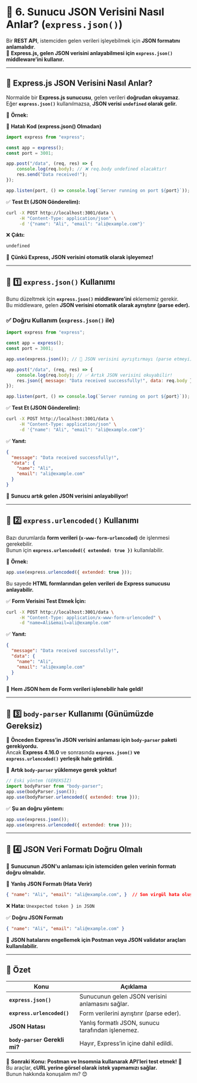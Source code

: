 # **📌 6. Sunucu JSON Verisini Nasıl Anlar? (`express.json()`)**

Bir **REST API**, istemciden gelen verileri işleyebilmek için **JSON formatını anlamalıdır**.  
📌 **Express.js, gelen JSON verisini anlayabilmesi için `express.json()` middleware’ini kullanır.**  

---

## **🚀 Express.js JSON Verisini Nasıl Anlar?**
Normalde bir **Express.js sunucusu**, gelen verileri **doğrudan okuyamaz**.  
Eğer **`express.json()`** kullanılmazsa, **JSON verisi `undefined` olarak gelir.**  

📌 **Örnek:**  

🚨 **Hatalı Kod (express.json() Olmadan)**
```javascript
import express from "express";

const app = express();
const port = 3001;

app.post("/data", (req, res) => {
    console.log(req.body); // ❌ req.body undefined olacaktır!
    res.send("Data received!");
});

app.listen(port, () => console.log(`Server running on port ${port}`));
```
✅ **Test Et (JSON Gönderelim):**
```bash
curl -X POST http://localhost:3001/data \
     -H "Content-Type: application/json" \
     -d '{"name": "Ali", "email": "ali@example.com"}'
```
❌ **Çıktı:**
```bash
undefined
```
📌 **Çünkü Express, JSON verisini otomatik olarak işleyemez!**  

---

## **📌 1️⃣ `express.json()` Kullanımı**
Bunu düzeltmek için **`express.json()` middleware’ini** eklememiz gerekir.  
Bu middleware, gelen **JSON verisini otomatik olarak ayrıştırır (parse eder).**  

### **✅ Doğru Kullanım (`express.json()` ile)**
```javascript
import express from "express";

const app = express();
const port = 3001;

app.use(express.json()); // 📌 JSON verisini ayrıştırmayı (parse etmeyi) aktif hale getirir!

app.post("/data", (req, res) => {
    console.log(req.body); // ✅ Artık JSON verisini okuyabilir!
    res.json({ message: "Data received successfully!", data: req.body });
});

app.listen(port, () => console.log(`Server running on port ${port}`));
```

✅ **Test Et (JSON Gönderelim):**
```bash
curl -X POST http://localhost:3001/data \
     -H "Content-Type: application/json" \
     -d '{"name": "Ali", "email": "ali@example.com"}'
```
✅ **Yanıt:**
```json
{
  "message": "Data received successfully!",
  "data": {
    "name": "Ali",
    "email": "ali@example.com"
  }
}
```
📌 **Sunucu artık gelen JSON verisini anlayabiliyor!**  

---

## **📌 2️⃣ `express.urlencoded()` Kullanımı**
Bazı durumlarda **form verileri (`x-www-form-urlencoded`)** de işlenmesi gerekebilir.  
Bunun için **`express.urlencoded({ extended: true })`** kullanılabilir.

📌 **Örnek:**  
```javascript
app.use(express.urlencoded({ extended: true }));
```
Bu sayede **HTML formlarından gelen verileri de Express sunucusu anlayabilir.**  

✅ **Form Verisini Test Etmek İçin:**
```bash
curl -X POST http://localhost:3001/data \
     -H "Content-Type: application/x-www-form-urlencoded" \
     -d "name=Ali&email=ali@example.com"
```
✅ **Yanıt:**
```json
{
  "message": "Data received successfully!",
  "data": {
    "name": "Ali",
    "email": "ali@example.com"
  }
}
```
📌 **Hem JSON hem de Form verileri işlenebilir hale geldi!**  

---

## **📌 3️⃣ `body-parser` Kullanımı (Günümüzde Gereksiz)**
📌 **Önceden Express’in JSON verisini anlaması için `body-parser` paketi gerekiyordu.**  
Ancak **Express 4.16.0** ve sonrasında **`express.json()` ve `express.urlencoded()`** **yerleşik hale getirildi**.

🚨 **Artık `body-parser` yüklemeye gerek yoktur!**
```javascript
// Eski yöntem (GEREKSİZ)
import bodyParser from "body-parser";
app.use(bodyParser.json());
app.use(bodyParser.urlencoded({ extended: true }));
```
✅ **Şu an doğru yöntem:**
```javascript
app.use(express.json());
app.use(express.urlencoded({ extended: true }));
```

---

## **📌 4️⃣ JSON Veri Formatı Doğru Olmalı**
📌 **Sunucunun JSON'u anlaması için istemciden gelen verinin formatı doğru olmalıdır.**  

🚨 **Yanlış JSON Formatı (Hata Verir)**
```json
{ "name": "Ali", "email": "ali@example.com", }  // Son virgül hata oluşturur!
```
❌ **Hata:** `Unexpected token } in JSON`  

✅ **Doğru JSON Formatı**
```json
{ "name": "Ali", "email": "ali@example.com" }
```
📌 **JSON hatalarını engellemek için Postman veya JSON validator araçları kullanılabilir.**  

---

## **📌 Özet**
| **Konu** | **Açıklama** |
|----------|-------------|
| **`express.json()`** | Sunucunun gelen JSON verisini anlamasını sağlar. |
| **`express.urlencoded()`** | Form verilerini ayrıştırır (parse eder). |
| **JSON Hatası** | Yanlış formatlı JSON, sunucu tarafından işlenemez. |
| **`body-parser` Gerekli mi?** | Hayır, Express’in içine dahil edildi. |

🚀 **Sonraki Konu:** **Postman ve Insomnia kullanarak API’leri test etmek!** 🎯  
Bu araçlar, **cURL yerine görsel olarak istek yapmamızı sağlar.**  
Bunun hakkında konuşalım mı? 😊